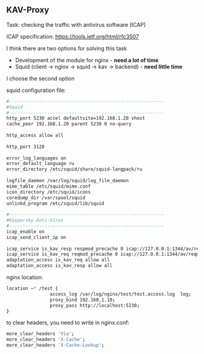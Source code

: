 ## KAV-Proxy

Task: checking the traffic with antivirus software (ICAP)

ICAP specification: https://tools.ietf.org/html/rfc3507

I think there are two options for solving this task
- Development of the module for nginx - **need a lot of time**
- Squid (client -> nginx -> squid -> kav -> backend) - **need little time**

I choose the second option

squid configuration file:
```bash
#---------------------------------------------------------
#Squid
#---------------------------------------------------------
http_port 5230 accel defaultsite=192.168.1.20 vhost
cache_peer 192.168.1.20 parent 5230 0 no-query
 
http_access allow all
 
http_port 3128
 
error_log_languages on
error_default_language ru
error_directory /etc/squid/share/squid-langpack/ru
 
logfile_daemon /var/log/squid/log_file_daemon
mime_table /etc/squid/mime.conf
icon_directory /etc/squid/icons
coredump_dir /var/spool/squid
unlinkd_program /etc/squid/lib/squid
 
#---------------------------------------------------------
#Kaspersky Anti-Virus
#---------------------------------------------------------
icap_enable on
icap_send_client_ip on
 
icap_service is_kav_resp respmod_precache 0 icap://127.0.0.1:1344/av/respmod
icap_service is_kav_req reqmod_precache 0 icap://127.0.0.1:1344/av/reqmod
adaptation_access is_kav_req allow all
adaptation_access is_kav_resp allow all
```

nginx location:
```bash
location ~* /test {
                access_log /var/log/nginx/test/test.access.log  log;
                proxy_bind 192.168.1.10;
                proxy_pass http://localhost:5230;
}
```

to clear headers, you need to write in nginx.conf:
```bash
more_clear_headers 'Via';
more_clear_headers 'X-Cache';
more_clear_headers 'X-Cache-Lookup';
```




